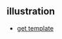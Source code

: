 ## illustration

* [get template](https://excalidraw.com/#json=5583606592307200,P9CLKinxO8YM0umExOKAog)
